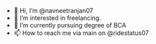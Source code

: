 - 👋 Hi, I’m @navneetranjan07
- 👀 I’m interested in freelancing.
- 🌱 I’m currently pursuing degree of BCA
- 📫 How to reach me via main on @ridestatus07

<!---
navneetranjan07/navneetranjan07 is a ✨ special ✨ repository because its `README.md` (this file) appears on your GitHub profile.
You can click the Preview link to take a look at your changes.
--->

